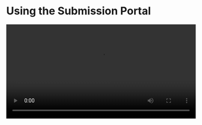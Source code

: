 # Using the Submission Portal

<div>
    <video src="https://nmdc-edge.org/docs/videos/Sub_portal_video_v1.mp4" style="width: 100%; height: auto;" controls></video>
</div>
